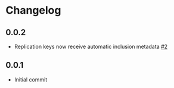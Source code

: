 # Changelog

## 0.0.2
  * Replication keys now receive automatic inclusion metadata [#2](https://github.com/singer-io/tap-lookml/pull/2)

## 0.0.1
  * Initial commit

